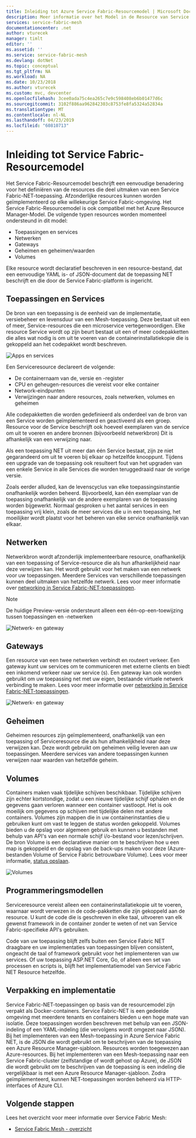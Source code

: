 ```yaml
---
title: Inleiding tot Azure Service Fabric-Resourcemodel | Microsoft Docs
description: Meer informatie over het Model in de Resource van Service Fabric, een eenvoudige benadering voor het definiëren van Service Fabric-NET-toepassingen.
services: service-fabric-mesh
documentationcenter: .net
author: vturecek
manager: timlt
editor: ''
ms.assetid: ''
ms.service: service-fabric-mesh
ms.devlang: dotNet
ms.topic: conceptual
ms.tgt_pltfrm: NA
ms.workload: NA
ms.date: 10/23/2018
ms.author: vturecek
ms.custom: mvc, devcenter
ms.openlocfilehash: 3cee0ada75c4ea265c7e9c598408eb6b01477d6c
ms.sourcegitcommit: 3102f886aa962842303c8753fe8fa5324a52834a
ms.translationtype: MT
ms.contentlocale: nl-NL
ms.lasthandoff: 04/23/2019
ms.locfileid: "60810713"
---
```

# <a name="introduction-to-service-fabric-resource-model"></a>Inleiding tot Service Fabric-Resourcemodel

Het Service Fabric-Resourcemodel beschrijft een eenvoudige benadering voor het definiëren van de resources die deel uitmaken van een Service Fabric-NET-toepassing. Afzonderlijke resources kunnen worden geïmplementeerd op elke willekeurige Service Fabric-omgeving.  Het Service Fabric-Resourcemodel is ook compatibel met het Azure Resource Manager-Model. De volgende typen resources worden momenteel ondersteund in dit model:

- Toepassingen en services
- Netwerken
- Gateways
- Geheimen en geheimen/waarden
- Volumes

Elke resource wordt declaratief beschreven in een resource-bestand, dat een eenvoudige YAML is- of JSON-document dat de toepassing NET beschrijft en die door de Service Fabric-platform is ingericht.

## <a name="applications-and-services"></a>Toepassingen en Services

De bron van een toepassing is de eenheid van de implementatie, versiebeheer en levensduur van een Mesh-toepassing. Deze bestaat uit een of meer, Service-resources die een microservice vertegenwoordigen. Elke resource Service wordt op zijn beurt bestaat uit een of meer codepakketten die alles wat nodig is om uit te voeren van de containerinstallatiekopie die is gekoppeld aan het codepakket wordt beschreven.

![Apps en services][Image1]

Een Serviceresource declareert de volgende:

- De containernaam van de, versie en -register
- CPU en geheugen-resources die vereist voor elke container
- Network-eindpunten
- Verwijzingen naar andere resources, zoals netwerken, volumes en geheimen 

Alle codepakketten die worden gedefinieerd als onderdeel van de bron van een Service worden geïmplementeerd en geactiveerd als een groep. Resource voor de Service beschrijft ook hoeveel exemplaren van de service om uit te voeren en andere bronnen (bijvoorbeeld netwerkbron) Dit is afhankelijk van een verwijzing naar.

Als een toepassing NET uit meer dan één Service bestaat, zijn ze niet gegarandeerd om uit te voeren bij elkaar op hetzelfde knooppunt. Tijdens een upgrade van de toepassing ook resulteert fout van het upgraden van een enkele Service in alle Services die worden teruggedraaid naar de vorige versie.

Zoals eerder alluded, kan de levenscyclus van elke toepassingsinstantie onafhankelijk worden beheerd. Bijvoorbeeld, kan één exemplaar van de toepassing onafhankelijk van de andere exemplaren van de toepassing worden bijgewerkt. Normaal gesproken u het aantal services in een toepassing vrij klein, zoals de meer services die u in een toepassing, het moeilijker wordt plaatst voor het beheren van elke service onafhankelijk van elkaar.

## <a name="networks"></a>Netwerken

Netwerkbron wordt afzonderlijk implementeerbare resource, onafhankelijk van een toepassing of Service-resource die als hun afhankelijkheid naar deze verwijzen kan. Het wordt gebruikt voor het maken van een netwerk voor uw toepassingen. Meerdere Services van verschillende toepassingen kunnen deel uitmaken van hetzelfde netwerk.  Lees voor meer informatie over [networking in Service Fabric-NET-toepassingen](service-fabric-mesh-networks-and-gateways.md).

> [!NOTE]
> De huidige Preview-versie ondersteunt alleen een één-op-een-toewijzing tussen toepassingen en -netwerken

![Netwerk- en gateway][Image2]

## <a name="gateways"></a>Gateways
Een resource van een twee netwerken verbindt en routeert verkeer.  Een gateway kunt uw services om te communiceren met externe clients en biedt een inkomend verkeer naar uw service (s).  Een gateway kan ook worden gebruikt om uw toepassing net met uw eigen, bestaande virtuele netwerk verbinding te maken. Lees voor meer informatie over [networking in Service Fabric-NET-toepassingen](service-fabric-mesh-networks-and-gateways.md).

![Netwerk- en gateway][Image2]

## <a name="secrets"></a>Geheimen

Geheimen resources zijn geïmplementeerd, onafhankelijk van een toepassing of Serviceresource die als hun afhankelijkheid naar deze verwijzen kan. Deze wordt gebruikt om geheimen veilig leveren aan uw toepassingen. Meerdere services van andere toepassingen kunnen verwijzen naar waarden van hetzelfde geheim.

## <a name="volumes"></a>Volumes

Containers maken vaak tijdelijke schijven beschikbaar. Tijdelijke schijven zijn echter kortstondige, zodat u een nieuwe tijdelijke schijf ophalen en de gegevens gaan verloren wanneer een container vastloopt. Het is ook moeilijk om gegevens op schijven met tijdelijke delen met andere containers. Volumes zijn mappen die in uw containerinstanties die u gebruiken kunt om vast te leggen de status worden gekoppeld. Volumes bieden u de opslag voor algemeen gebruik en kunnen u bestanden met behulp van API's van een normale schijf i/o-bestand voor lezen/schrijven. De bron Volume is een declaratieve manier om te beschrijven hoe u een map is gekoppeld en de opslag van de back-ups maken voor deze (Azure-bestanden Volume of Service Fabric betrouwbare Volume).  Lees voor meer informatie, [status opslaan](service-fabric-mesh-storing-state.md#volumes).

![Volumes][Image3]

## <a name="programming-models"></a>Programmeringsmodellen
Serviceresource vereist alleen een containerinstallatiekopie uit te voeren, waarnaar wordt verwezen in de code-pakketten die zijn gekoppeld aan de resource. U kunt de code die is geschreven in elke taal, uitvoeren van elk gewenst framework in de container zonder te weten of net van Service Fabric-specifieke API's gebruiken. 

Code van uw toepassing blijft zelfs buiten een Service Fabric NET draagbare en uw implementaties van toepassingen blijven consistent, ongeacht de taal of framework gebruikt voor het implementeren van uw services. Of uw toepassing ASP.NET Core, Go, of alleen een set van processen en scripts is, blijft het implementatiemodel van Service Fabric NET Resource hetzelfde. 

## <a name="packaging-and-deployment"></a>Verpakking en implementatie

Service Fabric-NET-toepassingen op basis van de resourcemodel zijn verpakt als Docker-containers.  Service Fabric-NET is een gedeelde omgeving met meerdere tenants en containers bieden u een hoge mate van isolatie.  Deze toepassingen worden beschreven met behulp van een JSON-indeling of een YAML-indeling (die vervolgens wordt omgezet naar JSON). Bij het implementeren van een Mesh-toepassing in Azure Service Fabric NET, is de JSON die wordt gebruikt om te beschrijven van de toepassing een Azure Resource Manager-sjabloon. Resources worden toegewezen aan Azure-resources.  Bij het implementeren van een Mesh-toepassing naar een Service Fabric-cluster (zelfstandige of wordt gehost op Azure), de JSON die wordt gebruikt om te beschrijven van de toepassing is een indeling die vergelijkbaar is met een Azure Resource Manager-sjabloon.  Zodra geïmplementeerd, kunnen NET-toepassingen worden beheerd via HTTP-interfaces of Azure CLI. 


## <a name="next-steps"></a>Volgende stappen 
Lees het overzicht voor meer informatie over Service Fabric Mesh:
- [Service Fabric Mesh - overzicht](service-fabric-mesh-overview.md)

[Image1]: media/service-fabric-mesh-service-fabric-resources/AppsAndServices.png
[Image2]: media/service-fabric-mesh-service-fabric-resources/NetworkAndGateway.png
[Image3]: media/service-fabric-mesh-service-fabric-resources/volumes.png
